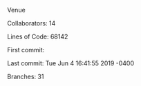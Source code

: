 













Venue

Collaborators: 14

Lines of Code: 68142

First commit:

Last commit: Tue Jun 4 16:41:55 2019 -0400

Branches: 31
